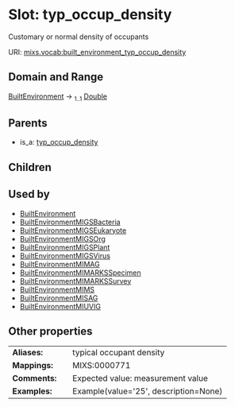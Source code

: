 
# Slot: typ_occup_density


Customary or normal density of occupants

URI: [mixs.vocab:built_environment_typ_occup_density](https://w3id.org/mixs/vocab/built_environment_typ_occup_density)


## Domain and Range

[BuiltEnvironment](BuiltEnvironment.md) &#8594;  <sub>1..1</sub> [Double](types/Double.md)

## Parents

 *  is_a: [typ_occup_density](typ_occup_density.md)

## Children


## Used by

 * [BuiltEnvironment](BuiltEnvironment.md)
 * [BuiltEnvironmentMIGSBacteria](BuiltEnvironmentMIGSBacteria.md)
 * [BuiltEnvironmentMIGSEukaryote](BuiltEnvironmentMIGSEukaryote.md)
 * [BuiltEnvironmentMIGSOrg](BuiltEnvironmentMIGSOrg.md)
 * [BuiltEnvironmentMIGSPlant](BuiltEnvironmentMIGSPlant.md)
 * [BuiltEnvironmentMIGSVirus](BuiltEnvironmentMIGSVirus.md)
 * [BuiltEnvironmentMIMAG](BuiltEnvironmentMIMAG.md)
 * [BuiltEnvironmentMIMARKSSpecimen](BuiltEnvironmentMIMARKSSpecimen.md)
 * [BuiltEnvironmentMIMARKSSurvey](BuiltEnvironmentMIMARKSSurvey.md)
 * [BuiltEnvironmentMIMS](BuiltEnvironmentMIMS.md)
 * [BuiltEnvironmentMISAG](BuiltEnvironmentMISAG.md)
 * [BuiltEnvironmentMIUVIG](BuiltEnvironmentMIUVIG.md)

## Other properties

|  |  |  |
| --- | --- | --- |
| **Aliases:** | | typical occupant density |
| **Mappings:** | | MIXS:0000771 |
| **Comments:** | | Expected value: measurement value |
| **Examples:** | | Example(value='25', description=None) |

